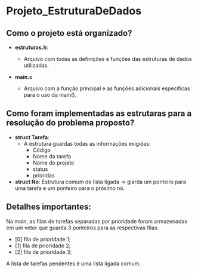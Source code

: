 # Projeto_EstruturaDeDados
## Como o projeto está organizado?
- **estruturas.h**:
  - Arquivo com todas as definições e funções das estruturas de dados utilizadas.

- **main.c**
  - Arquivo com a função principal e as funções adicionais específicas para o uso da main().

## Como foram implementadas as estrutaras para a resolução do problema proposto?
- **struct Tarefa**:
    - A estrutura guardas todas as informações exigidas:
      - Código
      - Nome da tarefa
      - Nome do projeto
      - status
      - prioridas
- **struct No**: Estrutura comum de lista ligada -> giarda um ponteiro para uma tarefa e um ponteiro para o próximo nó.

## Detalhes importantes:
  Na main, as filas de tarefas separadas por prioridade foram armazenadas em um vetor que guarda 3 ponteiros para as respectivas filas:
  - [0] fila de prioridade 1;
  - [1] fila de prioridade 2;
  - [2] fila de prioridade 3;

  A lista de tarefas pendentes é uma lista ligada comum.
